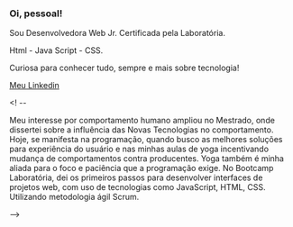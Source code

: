 ### Oi, pessoal!
<p>Sou Desenvolvedora Web Jr. Certificada pela Laboratória.</p>
<p>Html - Java Script - CSS.</p>
<p>Curiosa para conhecer tudo, sempre e mais sobre tecnologia!</p>
<a href="linkedin.com/in/anasou/">Meu Linkedin</a>

<! --
<p>Meu interesse por comportamento humano ampliou no Mestrado, onde dissertei sobre a influência das Novas Tecnologias no comportamento. Hoje, se manifesta na programação, quando busco as melhores soluções para experiência do usuário e nas minhas aulas de yoga incentivando mudança de comportamentos contra producentes. Yoga também é minha aliada para o foco e paciência que a programação exige. No Bootcamp Laboratória, dei os primeiros passos para desenvolver interfaces de projetos web, com uso de tecnologias como JavaScript, HTML, CSS. Utilizando metodologia ágil Scrum.</p>
  -->



<!--
**anasounatural/anasounatural** is a ✨ _special_ ✨ repository because its `README.md` (this file) appears on your GitHub profile.


- 🔭 I’m currently working on ...
- 🌱 I’m currently learning ...
- 👯 I’m looking to collaborate on ...
- 🤔 I’m looking for help with ...
- 💬 Ask me about ...
- 📫 How to reach me: ...
- 😄 Pronouns: ...
- ⚡ Fun fact: ...
-->
